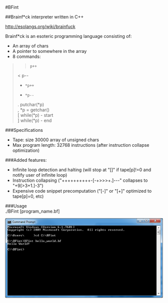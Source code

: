 #BFint   

   
##Brainf*ck interpreter written in C++  
 
http://esolangs.org/wiki/brainfuck  
  
Brainf*ck is an esoteric programming language consisting of:  
- An array of chars   
- A pointer to somewhere in the array   
- 8 commands:   
> >		p++    
> <		p--     
> +		*p++     
> -		*p--     
> .		putchar(*p)     
> ,		*p = getchar()     
> [		while(*p) - start     
> ]		while(*p) - end     

###Specifications
- Tape: size 30000 array of unsigned chars   
- Max program length: 32768 instructions (after instruction collapse optimization)   
   
###Added features:   
- Infinite loop detection and halting (will stop at "[]" if tape[p]!=0 and notify user of infinite loop)      
- Instruction collapsing ("++++++++++-[-+>>>+.]---" collapses to "+9[>3+1.]-3")      
- Expensive code snippet precomputation ("[-]" or "[+]" optimized to tape[p]=0, etc)      
      
###Usage           
./BFint [program_name.bf]     
      
![Alt ext](/windows_usage.png?raw=true)  